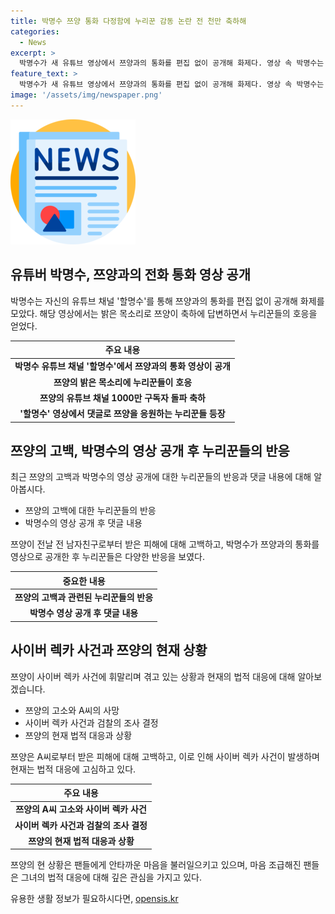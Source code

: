 ```yaml
---
title: 박명수 쯔양 통화 다정함에 누리꾼 감동 논란 전 천만 축하해
categories:
  - News
excerpt: >
  박명수가 새 유튜브 영상에서 쯔양과의 통화를 편집 없이 공개해 화제다. 영상 속 박명수는 쯔양의 유튜브 구독자 1000만 돌파를 축하하자 쯔양은 밝은 목소리로 감사 인사를 전했다. 이에 누리꾼들은 쯔양의 언급에 감동했고, 박명수를 칭찬하는 댓글도 쏟아졌다. 한편, 쯔양은 전 남자친구에게 당한 폭로와 법적 분쟁으로 인해 어려움을 겪고 있어 팬들의 관심을 끌고 있다.
feature_text: >
  박명수가 새 유튜브 영상에서 쯔양과의 통화를 편집 없이 공개해 화제다. 영상 속 박명수는 쯔양의 유튜브 구독자 1000만 돌파를 축하하자 쯔양은 밝은 목소리로 감사 인사를 전했다. 이에 누리꾼들은 쯔양의 언급에 감동했고, 박명수를 칭찬하는 댓글도 쏟아졌다. 한편, 쯔양은 전 남자친구에게 당한 폭로와 법적 분쟁으로 인해 어려움을 겪고 있어 팬들의 관심을 끌고 있다.
image: '/assets/img/newspaper.png'
---
```


<p><img src="/assets/img/newspaper.png" alt="kimp 속보" /></p>

<h2 data-ke-size="size26">유튜버 박명수, 쯔양과의 전화 통화 영상 공개</h2>

<p data-ke-size="size16">박명수는 자신의 유튜브 채널 '할명수'를 통해 쯔양과의 통화를 편집 없이 공개해 화제를 모았다. 해당 영상에서는 밝은 목소리로 쯔양이 축하에 답변하면서 누리꾼들의 호응을 얻었다.</p>

<table>
<thead>
<tr>
<th style="text-align: center;">주요 내용</th>
</tr>
</thead>
<tbody>
<tr>
<td style="text-align: center; height: 17px;"><b>박명수 유튜브 채널 '할명수'에서 쯔양과의 통화 영상이 공개</b></td>
</tr>
<tr>
<td style="text-align: center; height: 17px;"><b>쯔양의 밝은 목소리에 누리꾼들이 호응</b></td>
</tr>
<tr>
<td style="text-align: center; height: 17px;"><b>쯔양의 유튜브 채널 1000만 구독자 돌파 축하</b></td>
</tr>
<tr>
<td style="text-align: center; height: 17px;"><b>'할명수' 영상에서 댓글로 쯔양을 응원하는 누리꾼들 등장</b></td>
</tr>
</tbody>
</table>

<h2 data-ke-size="size26">쯔양의 고백, 박명수의 영상 공개 후 누리꾼들의 반응</h2>

<p data-ke-size="size16">최근 쯔양의 고백과 박명수의 영상 공개에 대한 누리꾼들의 반응과 댓글 내용에 대해 알아봅시다.</p>

<ul>
<li>쯔양의 고백에 대한 누리꾼들의 반응</li>
<li>박명수의 영상 공개 후 댓글 내용</li>
</ul>

<p data-ke-size="size16">쯔양이 전날 전 남자친구로부터 받은 피해에 대해 고백하고, 박명수가 쯔양과의 통화를 영상으로 공개한 후 누리꾼들은 다양한 반응을 보였다.</p>

<table>
<thead>
<tr>
<th style="text-align: center;">중요한 내용</th>
</tr>
</thead>
<tbody>
<tr>
<td style="text-align: center; height: 17px;"><b>쯔양의 고백과 관련된 누리꾼들의 반응</b></td>
</tr>
<tr>
<td style="text-align: center; height: 17px;"><b>박명수 영상 공개 후 댓글 내용</b></td>
</tr>
</tbody>
</table>

<h2 data-ke-size="size26">사이버 렉카 사건과 쯔양의 현재 상황</h2>

<p data-ke-size="size16">쯔양이 사이버 렉카 사건에 휘말리며 겪고 있는 상황과 현재의 법적 대응에 대해 알아보겠습니다.</p>

<ul>
<li>쯔양의 고소와 A씨의 사망</li>
<li>사이버 렉카 사건과 검찰의 조사 결정</li>
<li>쯔양의 현재 법적 대응과 상황</li>
</ul>

<p data-ke-size="size16">쯔양은 A씨로부터 받은 피해에 대해 고백하고, 이로 인해 사이버 렉카 사건이 발생하며 현재는 법적 대응에 고심하고 있다.</p>

<table>
<thead>
<tr>
<th style="text-align: center;">주요 내용</th>
</tr>
</thead>
<tbody>
<tr>
<td style="text-align: center; height: 17px;"><b>쯔양의 A씨 고소와 사이버 렉카 사건</b></td>
</tr>
<tr>
<td style="text-align: center; height: 17px;"><b>사이버 렉카 사건과 검찰의 조사 결정</b></td>
</tr>
<tr>
<td style="text-align: center; height: 17px;"><b>쯔양의 현재 법적 대응과 상황</b></td>
</tr>
</tbody>
</table>

<p data-ke-size="size16">쯔양의 현 상황은 팬들에게 안타까운 마음을 불러일으키고 있으며, 마음 조급해진 팬들은 그녀의 법적 대응에 대해 깊은 관심을 가지고 있다.</p>
유용한 생활 정보가 필요하시다면, <a href="https://opensis.kr" rel="dofollow">opensis.kr</a>


